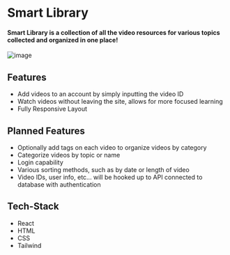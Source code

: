 # Smart Library

#### Smart Library is a collection of all the video resources for various topics collected and organized in one place!
![image](https://user-images.githubusercontent.com/90881175/197888425-a853087c-adbe-45f5-aace-c479cd0c22fb.png)

## Features
- Add videos to an account by simply inputting the video ID
- Watch videos without leaving the site, allows for more focused learning
- Fully Responsive Layout

## Planned Features

- Optionally add tags on each video to organize videos by category
- Categorize videos by topic or name
- Login capability
- Various sorting methods, such as by date or length of video
- Video IDs, user info, etc... will be hooked up to API connected to database with authentication

## Tech-Stack
- React
- HTML
- CSS
- Tailwind
